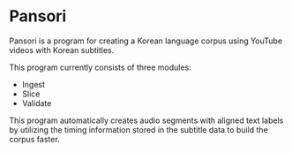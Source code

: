 # Pansori

Pansori is a program for creating a Korean language corpus using YouTube videos with Korean subtitles.

This program currently consists of three modules:

- Ingest
- Slice
- Validate

This program automatically creates audio segments with aligned text labels by utilizing the timing information stored in the subtitle data to build the corpus faster.

